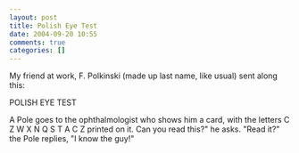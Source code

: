 ```yaml
---
layout: post
title: Polish Eye Test
date: 2004-09-20 10:55
comments: true
categories: []
---
```

My friend at work, F. Polkinski (made up last name, like usual) sent along this:

POLISH EYE TEST 
 
A Pole goes to the ophthalmologist who shows him 
a card, with the letters C Z W X N Q S T A C Z printed on it. 
Can you read this?" he asks. 
"Read it?" the Pole replies, "I know the guy!"
